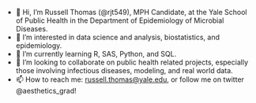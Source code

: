 - 👋 Hi, I’m Russell Thomas (@rjt549), MPH Candidate, at the Yale School of Public Health in the Department of Epidemiology of Microbial Diseases.
- 👀 I’m interested in data science and analysis, biostatistics, and epidemiology.
- 🌱 I’m currently learning R, SAS, Python, and SQL.
- 💞️ I’m looking to collaborate on public health related projects, especially those involving infectious diseases, modeling, and real world data.
- 📫 How to reach me: russell.thomas@yale.edu, or follow me on twitter @aesthetics_grad!

<!---
rjt549/rjt549 is a ✨ special ✨ repository because its `README.md` (this file) appears on your GitHub profile.
You can click the Preview link to take a look at your changes.
--->
